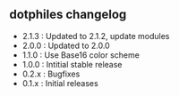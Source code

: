 dotphiles changelog
-------------------

  - 2.1.3  : Updated to 2.1.2, update modules
  - 2.0.0  : Updated to 2.0.0
  - 1.1.0  : Use Base16 color scheme
  - 1.0.0  : Intitial stable release
  - 0.2.x  : Bugfixes
  - 0.1.x  : Initial releases


